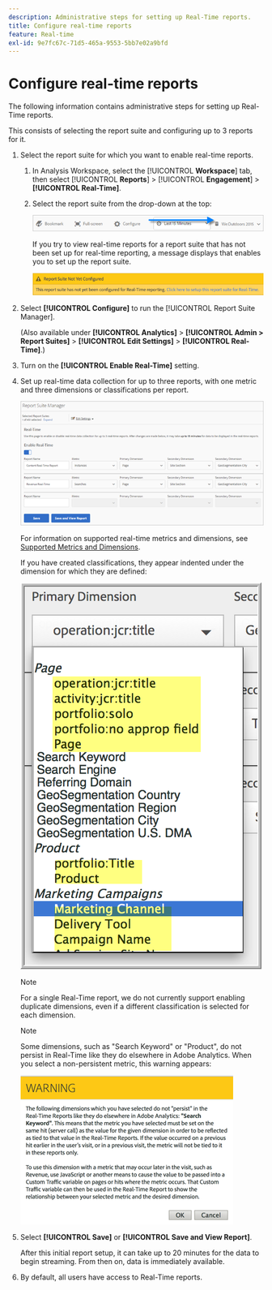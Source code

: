 ```yaml
---
description: Administrative steps for setting up Real-Time reports.
title: Configure real-time reports
feature: Real-time
exl-id: 9e7fc67c-71d5-465a-9553-5bb7e02a9bfd
---
```

# Configure real-time reports

The following information contains administrative steps for setting up Real-Time reports.

This consists of selecting the report suite and configuring up to 3 reports for it.

1. Select the report suite for which you want to enable real-time reports.

   1. In Analysis Workspace, select the [!UICONTROL **Workspace**] tab, then select [!UICONTROL **Reports**] > [!UICONTROL **Engagement**] > **[!UICONTROL Real-Time]**.
   
   1. Select the report suite from the drop-down at the top:

      ![](/help/admin/tools/c-manage-report-suites/c-edit-report-suites/realtime/assets/report_suite_selector.png)

      If you try to view real-time reports for a report suite that has not been set up for real-time reporting, a message displays that enables you to set up the report suite.

      ![](/help/admin/tools/c-manage-report-suites/c-edit-report-suites/realtime/assets/rep_suite_not_set_up.png)

1. Select **[!UICONTROL Configure]** to run the [!UICONTROL Report Suite Manager].

   (Also available under **[!UICONTROL Analytics]** > **[!UICONTROL Admin > Report Suites]** > **[!UICONTROL Edit Settings]** > **[!UICONTROL Real-Time]**.) 

1. Turn on the **[!UICONTROL Enable Real-Time]** setting.
1. Set up real-time data collection for up to three reports, with one metric and three dimensions or classifications per report.

   ![](assets/real_time_admin.png)

   For information on supported real-time metrics and dimensions, see [Supported Metrics and Dimensions](/help/admin/tools/c-manage-report-suites/c-edit-report-suites/realtime/realtime-metrics.md).

   If you have created classifications, they appear indented under the dimension for which they are defined:

   ![](assets/classifications.png)

   >[!NOTE]
   >
   >For a single Real-Time report, we do not currently support enabling duplicate dimensions, even if a different classification is selected for each dimension.

   >[!NOTE]
   >
   >Some dimensions, such as "Search Keyword" or "Product", do not persist in Real-Time like they do elsewhere in Adobe Analytics. When you select a non-persistent metric, this warning appears:

   ![](/help/admin/tools/c-manage-report-suites/c-edit-report-suites/realtime/assets/warning_dimensions.png)

1. Select **[!UICONTROL Save]** or **[!UICONTROL Save and View Report]**.

   After this initial report setup, it can take up to 20 minutes for the data to begin streaming. From then on, data is immediately available.

1. By default, all users have access to Real-Time reports.
